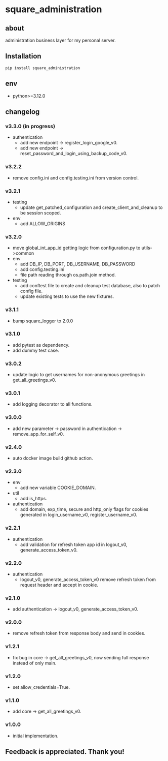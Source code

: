 # square_administration

## about

administration business layer for my personal server.

## Installation

```shell
pip install square_administration
```

## env

- python>=3.12.0

## changelog

### v3.3.0 (in progress)

- authentication
    - add new endpoint -> register_login_google_v0.
    - add new endpoint -> reset_password_and_login_using_backup_code_v0.

### v3.2.2

- remove config.ini and config.testing.ini from version control.

### v3.2.1

- testing
    - update get_patched_configuration and create_client_and_cleanup to be session scoped.
- env
    - add ALLOW_ORIGINS

### v3.2.0

- move global_int_app_id getting logic from configuration.py to utils->common
- env
    - add DB_IP, DB_PORT, DB_USERNAME, DB_PASSWORD
    - add config.testing.ini
    - file path reading through os.path.join method.
- testing
    - add conftest file to create and cleanup test database, also to patch config file.
    - update existing tests to use the new fixtures.

### v3.1.1

- bump square_logger to 2.0.0

### v3.1.0

- add pytest as dependency.
- add dummy test case.

### v3.0.2

- update logic to get usernames for non-anonymous greetings in get_all_greetings_v0.

### v3.0.1

- add logging decorator to all functions.

### v3.0.0

- add new parameter -> password in authentication -> remove_app_for_self_v0.

### v2.4.0

- auto docker image build github action.

### v2.3.0

- env
    - add new variable COOKIE_DOMAIN.
- util
    - add is_https.
- authentication
    - add domain, exp_time, secure and http_only flags for cookies generated in login_username_v0, register_username_v0.

### v2.2.1

- authentication
    - add validation for refresh token app id in logout_v0, generate_access_token_v0.

### v2.2.0

- authentication
    - logout_v0, generate_access_token_v0 remove refresh token from request header and accept in cookie.

### v2.1.0

- add authentication -> logout_v0, generate_access_token_v0.

### v2.0.0

- remove refresh token from response body and send in cookies.

### v1.2.1

- fix bug in core -> get_all_greetings_v0, now sending full response instead of only main.

### v1.2.0

- set allow_credentials=True.

### v1.1.0

- add core -> get_all_greetings_v0.

### v1.0.0

- initial implementation.

## Feedback is appreciated. Thank you!